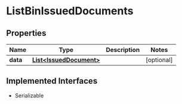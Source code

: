 

# ListBinIssuedDocuments


## Properties

| Name | Type | Description | Notes |
|------------ | ------------- | ------------- | -------------|
|**data** | [**List&lt;IssuedDocument&gt;**](IssuedDocument.md) |  |  [optional] |


## Implemented Interfaces

* Serializable


